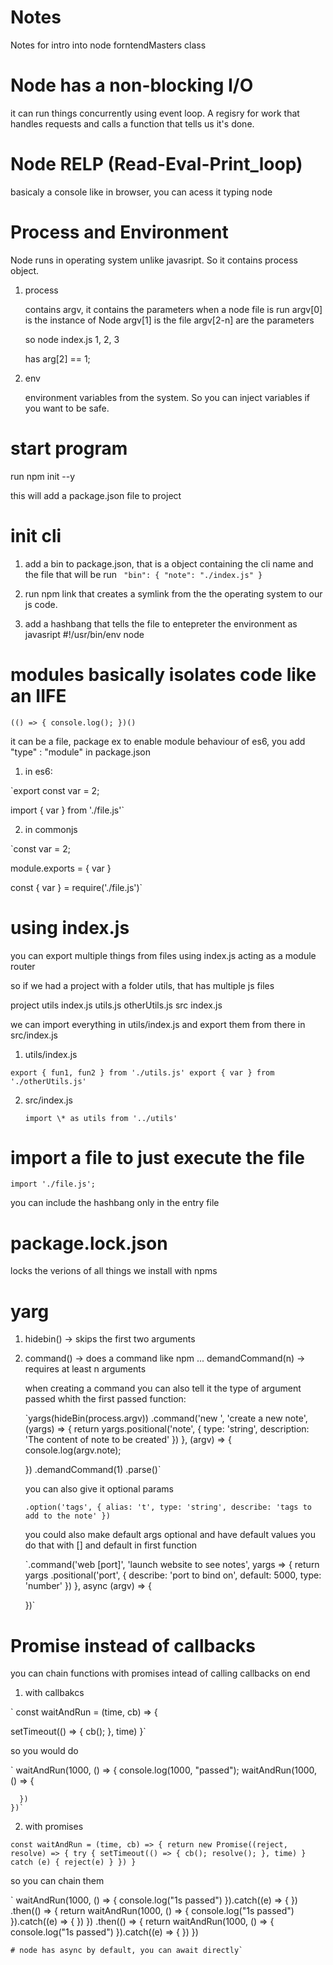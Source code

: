 # Notes

Notes for intro into node forntendMasters class

# Node has a non-blocking I/O

it can run things concurrently using event loop. A regisry for
work that handles requests and calls a function that tells us
it's done.

# Node RELP (Read-Eval-Print_loop)

basicaly a console like in browser, you can acess it typing node

# Process and Environment

Node runs in operating system unlike javasript. So it contains process object.

1.  process

    contains argv, it contains the parameters when a node file is run
    argv[0] is the instance of Node
    argv[1] is the file
    argv[2-n] are the parameters

    so node index.js 1, 2, 3

    has arg[2] == 1;

2.  env

    environment variables from the system. So you can inject variables
    if you want to be safe.

# start program

run npm init --y

this will add a package.json file to project

# init cli

1.  add a bin to package.json, that is a object containing the cli name
    and the file that will be run
    `
"bin": {
"note": "./index.js"
}`

2.  run npm link that creates a symlink from the the operating system
    to our js code.

3.  add a hashbang that tells the file to entepreter the environment as javasript
    #!/usr/bin/env node

# modules basically isolates code like an IIFE

`(() => {
console.log();
})()`

it can be a file, package ex
to enable module behaviour of es6, you add "type" : "module" in package.json

1. in es6:

`export const var = 2;

import { var } from './file.js'`

2. in commonjs

`const var = 2;

module.exports = {
var
}

const { var } = require('./file.js')`

# using index.js

you can export multiple things from files using index.js acting as a module router

so if we had a project with a folder utils, that has multiple js files

project
utils
index.js
utils.js
otherUtils.js
src
index.js

we can import everything in utils/index.js and export them from there in src/index.js

1.  utils/index.js

`export { fun1, fun2 } from './utils.js'
    export { var } from './otherUtils.js'`

2.  src/index.js

    `import \* as utils from '../utils'`

# import a file to just execute the file

`import './file.js';`

you can include the hashbang only in the entry file

# package.lock.json

locks the verions of all things we install with npms

# yarg

1. hidebin() -> skips the first two arguments
2. command() -> does a command like npm ...
   demandCommand(n) -> requires at least n arguments

   when creating a command you can also tell it the type of argument passed
   whith the first passed function:

   `yargs(hideBin(process.argv))
   .command('new <note>', 'create a new note', (yargs) => {
   return yargs.positional('note', {
   type: 'string',
   description: 'The content of note to be created'
   })
   }, (argv) => {
   console.log(argv.note);

   })
   .demandCommand(1)
   .parse()`

   you can also give it optional params

   `.option('tags', {
alias: 't',
type: 'string',
describe: 'tags to add to the note'
})`

   you could also make default args optional and have default values
   you do that with [] and default in first function

   `.command('web [port]', 'launch website to see notes', yargs => {
   return yargs
   .positional('port', {
   describe: 'port to bind on',
   default: 5000,
   type: 'number'
   })
   }, async (argv) => {

   })`

# Promise instead of callbacks

you can chain functions with promises intead of calling callbacks on end

1. with callbakcs

` const waitAndRun = (time, cb) => {

setTimeout(() => {
cb();
}, time)
}`

so you would do

` waitAndRun(1000, () => {
console.log(1000, "passed");
waitAndRun(1000, () => {

      })
    })`

2. with promises

`const waitAndRun = (time, cb) => {
return new Promise((reject, resolve) => {
try {
setTimeout(() => {
cb();
resolve();
}, time)
} catch (e) {
reject(e)
}
})
}`

so you can chain them

` waitAndRun(1000, () => { console.log("1s passed") }).catch((e) => { })
.then(() => {
return waitAndRun(1000, () => { console.log("1s passed") }).catch((e) => { })
})
.then(() => {
return waitAndRun(1000, () => { console.log("1s passed") }).catch((e) => { })
})

    # node has async by default, you can await directly`

